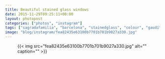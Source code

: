 ```yaml
---
title: Beautiful stained glass windows
date: 2015-11-29T09:25:11+00:00
layout: photopost
categories: ["photos", "instagram"]
tags: ["sagradafamilia", "barcelona", "stainedglass", "colour", "gaudí"]
image: "blog/instagram/fea82435e63100b7701b701b9027a330.jpg"
---
```


<figure class="photo photo--square">
  {{< img src="fea82435e63100b7701b701b9027a330.jpg" alt="" caption="" >}}

</figure>


